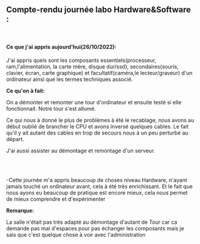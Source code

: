 ## __Compte-rendu journée labo Hardware&Software :__
<br>

#### __Ce que j'ai appris aujourd'hui(26/10/2022):__

J'ai appris quels sont les composants essentiels(processeur, ram,l'alimentation, la carte mère, disque dur/ssd), secondaires(souris, clavier, écran, carte graphique) et facultatif(caméra,le lecteur/graveur) d'un ordinateur ainsi que les termes techniques associé.

__Ce qu'on à fait:__

On a démonter et remonter une tour d'ordinateur et ensuite testé si elle fonctionnait. Notre tour s'est allumé.

Ce qui nous à donné le plus de problèmes à été le recablage, nous avons au début oublié de brancher le CPU et avons inversé quelques cables. Le fait qu'il y ait autant des cables en trop de secours nous à un peu perturbé au départ.

J'ai aussi assister au démontage et remontage d'un serveur.

<br>
<br>

-Cette journée m'a appris beaucoup de choses niveau Hardware, n'ayant jamais touché un ordinateur avant, cela à été très enrichissant. Et le fait que nous ayons eu beaucoup de pratique est encore mieux, cela nous permet de mieux comprendre et d'expérimenter

__Remarque:__


La salle n'était pas très adapté au démontage d'autant de Tour car ca demande pas mal d'espaces pour pas échanger les composants mais je sais que c'est quelque chose à voir avec l'administration

